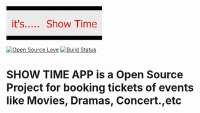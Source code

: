 <img src="/images/App_Logo.jpg" style="width: 50%" alt="ticket box logo" />
 
[![Open Source Love](https://badges.frapsoft.com/os/v1/open-source.svg?v=103)](https://github.com/ellerbrock/open-source-badges/)
[![Build Status](https://api.travis-ci.org/vengatesanns/movie-ticket-booking-app.svg?branch=master)](https://travis-ci.org/github/vengatesanns/movie-ticket-booking-app)

# SHOW TIME APP is a Open Source Project for booking tickets of events like Movies, Dramas, Concert.,etc

